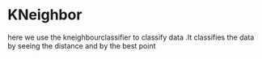 # KNeighbor
 here we use the kneighbourclassifier to classify data .It classifies the data by seeing the distance and by the best point 
